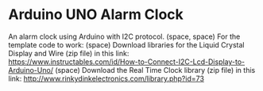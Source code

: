 # Arduino UNO Alarm Clock
An alarm clock using Arduino with I2C protocol. (space, space)
For the template code to work: (space)
Download libraries for the Liquid Crystal Display and Wire (zip file) in this link: https://www.instructables.com/id/How-to-Connect-I2C-Lcd-Display-to-Arduino-Uno/ (space)
Download the Real Time Clock library (zip file) in this link: http://www.rinkydinkelectronics.com/library.php?id=73

